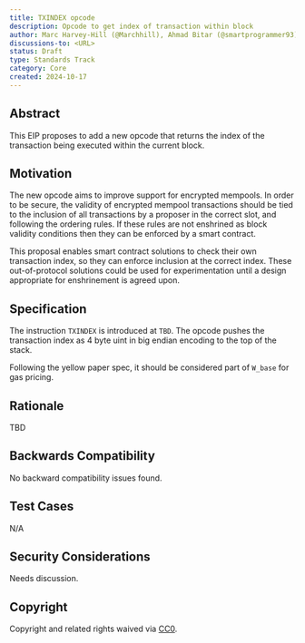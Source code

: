 ```yaml
---
title: TXINDEX opcode
description: Opcode to get index of transaction within block
author: Marc Harvey-Hill (@Marchhill), Ahmad Bitar (@smartprogrammer93)
discussions-to: <URL>
status: Draft
type: Standards Track
category: Core
created: 2024-10-17
---
```


## Abstract

This EIP proposes to add a new opcode that returns the index of the transaction being executed within the current block.

## Motivation

The new opcode aims to improve support for encrypted mempools. In order to be secure, the validity of encrypted mempool transactions should be tied to the inclusion of all transactions by a proposer in the correct slot, and following the ordering rules. If these rules are not enshrined as block validity conditions then they can be enforced by a smart contract.

This proposal enables smart contract solutions to check their own transaction index, so they can enforce inclusion at the correct index. These out-of-protocol solutions could be used for experimentation until a design appropriate for enshrinement is agreed upon.

## Specification

The instruction `TXINDEX` is introduced at `TBD`. The opcode pushes the transaction index as 4 byte uint in big endian encoding to the top of the stack. 

Following the yellow paper spec, it should be considered part of `W_base` for gas pricing.

## Rationale

<!-- TODO -->
TBD

## Backwards Compatibility

No backward compatibility issues found.

## Test Cases

N/A

## Security Considerations

<!-- TODO -->
Needs discussion.

## Copyright

Copyright and related rights waived via [CC0](../LICENSE.md).
